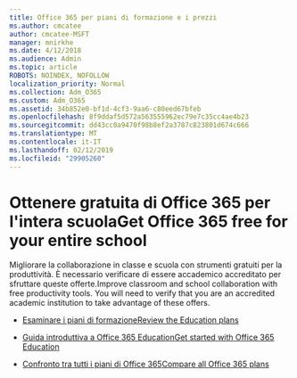 ```yaml
---
title: Office 365 per piani di formazione e i prezzi
ms.author: cmcatee
author: cmcatee-MSFT
manager: mnirkhe
ms.date: 4/12/2018
ms.audience: Admin
ms.topic: article
ROBOTS: NOINDEX, NOFOLLOW
localization_priority: Normal
ms.collection: Adm_O365
ms.custom: Adm_O365
ms.assetid: 34b852e0-bf1d-4cf3-9aa6-c80eed67bfeb
ms.openlocfilehash: 8f9ddaf5d572a563555962ec79e7c35cc4ae4b23
ms.sourcegitcommit: dd43cc0a9470f98b8ef2a3787c823801d674c666
ms.translationtype: MT
ms.contentlocale: it-IT
ms.lasthandoff: 02/12/2019
ms.locfileid: "29905260"
---
```

# <a name="get-office-365-free-for-your-entire-school"></a><span data-ttu-id="c4bf6-102">Ottenere gratuita di Office 365 per l'intera scuola</span><span class="sxs-lookup"><span data-stu-id="c4bf6-102">Get Office 365 free for your entire school</span></span>

<span data-ttu-id="c4bf6-p101">Migliorare la collaborazione in classe e scuola con strumenti gratuiti per la produttività. È necessario verificare di essere accademico accreditato per sfruttare queste offerte.</span><span class="sxs-lookup"><span data-stu-id="c4bf6-p101">Improve classroom and school collaboration with free productivity tools. You will need to verify that you are an accredited academic institution to take advantage of these offers.</span></span>
  
- [<span data-ttu-id="c4bf6-105">Esaminare i piani di formazione</span><span class="sxs-lookup"><span data-stu-id="c4bf6-105">Review the Education plans</span></span>](https://products.office.com/academic/compare-office-365-education-plans)
    
- [<span data-ttu-id="c4bf6-106">Guida introduttiva a Office 365 Education</span><span class="sxs-lookup"><span data-stu-id="c4bf6-106">Get started with Office 365 Education</span></span>](https://support.office.com/article/ab02abe5-a1ee-458c-b749-5b44416ccf1)
    
- [<span data-ttu-id="c4bf6-107">Confronto tra tutti i piani di Office 365</span><span class="sxs-lookup"><span data-stu-id="c4bf6-107">Compare all Office 365 plans</span></span>](https://products.office.com/business/compare-more-office-365-for-business-plans)
    

